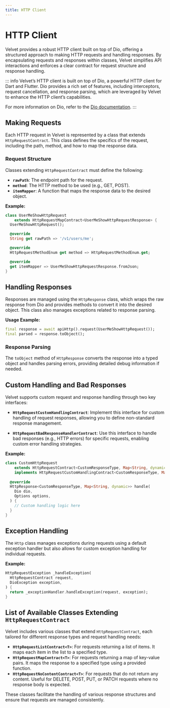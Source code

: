 ```yaml
---
title: HTTP Client
---
```


# HTTP Client

Velvet provides a robust HTTP client built on top of Dio, offering a structured approach to making HTTP requests and handling responses. By encapsulating requests and responses within classes, Velvet simplifies API interactions and enforces a clear contract for request structure and response handling.

::: info
Velvet’s HTTP client is built on top of Dio, a powerful HTTP client for Dart and Flutter. Dio provides a rich set of features, including interceptors, request cancellation, and response parsing, which are leveraged by Velvet to enhance the HTTP client’s capabilities.

For more information on Dio, refer to the [Dio documentation](https://pub.dev/packages/dio).
:::

## Making Requests

Each HTTP request in Velvet is represented by a class that extends `HttpRequestContract`. This class defines the specifics of the request, including the path, method, and how to map the response data.

### Request Structure

Classes extending `HttpRequestContract` must define the following:

- **`rawPath`**: The endpoint path for the request.
- **`method`**: The HTTP method to be used (e.g., GET, POST).
- **`itemMapper`**: A function that maps the response data to the desired object.

**Example:**

```dart
class UserMeShowHttpRequest
    extends HttpRequestMapContract<UserMeShowHttpRequestResponse> {
  UserMeShowHttpRequest();

  @override
  String get rawPath => '/v1/users/me';

  @override
  HttpRequestMethodEnum get method => HttpRequestMethodEnum.get;

  @override
  get itemMapper => UserMeShowHttpRequestResponse.fromJson;
}
```

## Handling Responses

Responses are managed using the `HttpResponse` class, which wraps the raw response from Dio and provides methods to convert it into the desired object. This class also manages exceptions related to response parsing.

**Usage Example:**

```dart
final response = await apiHttp().request(UserMeShowHttpRequest());
final parsed = response.toObject();
```

### Response Parsing

The `toObject` method of `HttpResponse` converts the response into a typed object and handles parsing errors, providing detailed debug information if needed.

## Custom Handling and Bad Responses

Velvet supports custom request and response handling through two key interfaces:

- **`HttpRequestCustomHandlingContract`**: Implement this interface for custom handling of request responses, allowing you to define non-standard response management.

- **`HttpRequestBadResponseHandlerContract`**: Use this interface to handle bad responses (e.g., HTTP errors) for specific requests, enabling custom error handling strategies.

**Example:**

```dart
class CustomHttpRequest
    extends HttpRequestContract<CustomResponseType, Map<String, dynamic>>
    implements HttpRequestCustomHandlingContract<CustomResponseType, Map<String, dynamic>> {
  
  @override
  HttpResponse<CustomResponseType, Map<String, dynamic>> handle(
    Dio dio,
    Options options,
  ) {
    // Custom handling logic here
  }
}
```

## Exception Handling

The `Http` class manages exceptions during requests using a default exception handler but also allows for custom exception handling for individual requests.

**Example:**

```dart
HttpRequestException _handleException(
  HttpRequestContract request,
  DioException exception,
) {
  return _exceptionHandler.handleException(request, exception);
}
```

## List of Available Classes Extending `HttpRequestContract`

Velvet includes various classes that extend `HttpRequestContract`, each tailored for different response types and request handling needs:

- **`HttpRequestListContract<T>`**: For requests returning a list of items. It maps each item in the list to a specified type.
- **`HttpRequestMapContract<T>`**: For requests returning a map of key-value pairs. It maps the response to a specified type using a provided function.
- **`HttpRequestNoContentContract<T>`**: For requests that do not return any content. Useful for DELETE, POST, PUT, or PATCH requests where no response body is expected.

These classes facilitate the handling of various response structures and ensure that requests are managed consistently.
